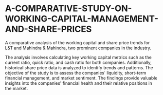 # A-COMPARATIVE-STUDY-ON-WORKING-CAPITAL-MANAGEMENT-AND-SHARE-PRICES
A comparative analysis of the working capital and share price trends for L&amp;T and Mahindra &amp; Mahindra, two prominent companies in the industry. 

The analysis involves calculating key working capital metrics such as the current ratio, quick ratio, and cash ratio for both companies. Additionally, historical share price data is analyzed to identify trends and patterns. The objective of the study is to assess the companies' liquidity, short-term financial management, and market sentiment. The findings provide valuable insights into the companies' financial health and their relative positions in the market.
